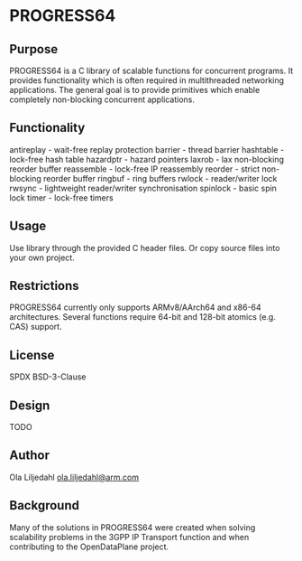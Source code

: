 PROGRESS64
==============

Purpose
--------------
PROGRESS64 is a C library of scalable functions for concurrent programs. It
provides functionality which is often required in multithreaded networking
applications. The general goal is to provide primitives which enable
completely non-blocking concurrent applications.

Functionality
-------------
antireplay - wait-free replay protection
barrier - thread barrier
hashtable - lock-free hash table
hazardptr - hazard pointers
laxrob - lax non-blocking reorder buffer
reassemble - lock-free IP reassembly
reorder - strict non-blocking reorder buffer
ringbuf - ring buffers
rwlock - reader/writer lock
rwsync - lightweight reader/writer synchronisation
spinlock - basic spin lock
timer - lock-free timers

Usage
--------------
Use library through the provided C header files. Or copy source files into
your own project.

Restrictions
--------------
PROGRESS64 currently only supports ARMv8/AArch64 and x86-64 architectures.
Several functions require 64-bit and 128-bit atomics (e.g. CAS) support.

License
--------------
SPDX BSD-3-Clause

Design
--------------
TODO

Author
--------------
Ola Liljedahl ola.liljedahl@arm.com

Background
--------------
Many of the solutions in PROGRESS64 were created when solving scalability
problems in the 3GPP IP Transport function and when contributing to the
OpenDataPlane project.
